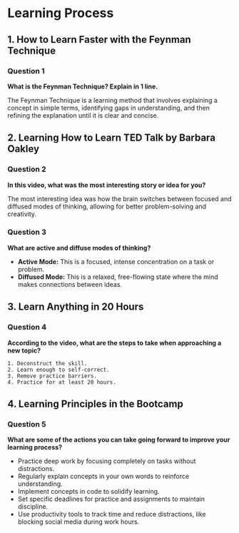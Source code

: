 # Learning Process

## 1. How to Learn Faster with the Feynman Technique

### Question 1
**What is the Feynman Technique? Explain in 1 line.**

The Feynman Technique is a learning method that involves explaining a concept in simple terms, identifying gaps in understanding, and then refining the explanation until it is clear and concise.



## 2. Learning How to Learn TED Talk by Barbara Oakley

### Question 2
**In this video, what was the most interesting story or idea for you?**

The most interesting idea was how the brain switches between focused and diffused modes of thinking, allowing for better problem-solving and creativity.

### Question 3
**What are active and diffuse modes of thinking?**

- **Active Mode:** This is a focused, intense concentration on a task or problem.
- **Diffused Mode:** This is a relaxed, free-flowing state where the mind makes connections between ideas.


## 3. Learn Anything in 20 Hours

### Question 4
**According to the video, what are the steps to take when approaching a new topic?**

    1. Deconstruct the skill.
    2. Learn enough to self-correct.
    3. Remove practice barriers.
    4. Practice for at least 20 hours.


## 4. Learning Principles in the Bootcamp

### Question 5
**What are some of the actions you can take going forward to improve your learning process?**

- Practice deep work by focusing completely on tasks without distractions.
- Regularly explain concepts in your own words to reinforce understanding.
- Implement concepts in code to solidify learning.
- Set specific deadlines for practice and assignments to maintain discipline.
- Use productivity tools to track time and reduce distractions, like blocking social media during work hours.

